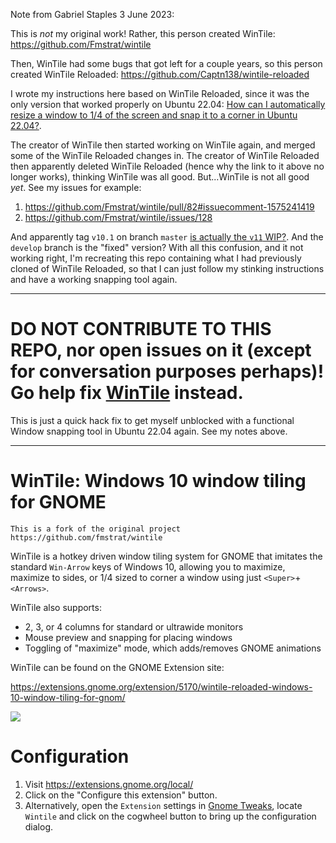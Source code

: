 Note from Gabriel Staples 3 June 2023:

This is *not* my original work! Rather, this person created WinTile: https://github.com/Fmstrat/wintile

Then, WinTile had some bugs that got left for a couple years, so this person created WinTile Reloaded: https://github.com/Captn138/wintile-reloaded

I wrote my instructions here based on WinTile Reloaded, since it was the only version that worked properly on Ubuntu 22.04: [How can I automatically resize a window to 1/4 of the screen and snap it to a corner in Ubuntu 22.04?](https://askubuntu.com/a/1446690/327339). 

The creator of WinTile then started working on WinTile again, and merged some of the WinTile Reloaded changes in. The creator of WinTile Reloaded then apparently deleted WinTile Reloaded (hence why the link to it above no longer works), thinking WinTile was all good. But...WinTile is not all good _yet_. See my issues for example: 

1. https://github.com/Fmstrat/wintile/pull/82#issuecomment-1575241419
1. https://github.com/Fmstrat/wintile/issues/128

And apparently tag `v10.1` on branch `master` [is actually the `v11` WIP?](https://github.com/Fmstrat/wintile/issues/128#issuecomment-1575264189). And the `develop` branch is the "fixed" version? With all this confusion, and it not working right, I'm recreating this repo containing what I had previously cloned of WinTile Reloaded, so that I can just follow my stinking instructions and have a working snapping tool again. 

---

# DO NOT CONTRIBUTE TO THIS REPO, nor open issues on it (except for conversation purposes perhaps)! Go help fix [WinTile](https://github.com/Fmstrat/wintile) instead.

This is just a quick hack fix to get myself unblocked with a functional Window snapping tool in Ubuntu 22.04 again. See my notes above.

---


WinTile: Windows 10 window tiling for GNOME
===========================================

```
This is a fork of the original project https://github.com/fmstrat/wintile
```

WinTile is a hotkey driven window tiling system for GNOME that imitates the standard `Win-Arrow` keys of Windows 10, allowing you to maximize, maximize to sides, or 1/4 sized to corner a window using just `<Super>`+`<Arrows>`.

WinTile also supports:
- 2, 3, or 4 columns for standard or ultrawide monitors
- Mouse preview and snapping for placing windows
- Toggling of "maximize" mode, which adds/removes GNOME animations

WinTile can be found on the GNOME Extension site:

https://extensions.gnome.org/extension/5170/wintile-reloaded-windows-10-window-tiling-for-gnom/

<img src='demo.gif'>

# Configuration
1. Visit https://extensions.gnome.org/local/
1. Click on the "Configure this extension" button.
1. Alternatively, open the `Extension` settings in [Gnome Tweaks](https://gitlab.gnome.org/GNOME/gnome-tweaks), locate `Wintile` and click on the cogwheel button to bring up the configuration dialog.
